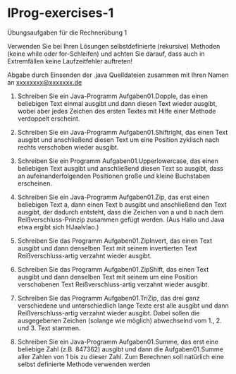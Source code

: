 # IProg-exercises-1
Übungsaufgaben für die Rechnerübung 1

Verwenden Sie bei Ihren Lösungen selbstdefinierte (rekursive) Methoden (keine while oder for-Schleifen) und achten Sie darauf, dass auch in Extremfällen keine Laufzeitfehler auftreten! 

Abgabe durch Einsenden der .java Quelldateien zusammen mit Ihren Namen an xxxxxxxx@xxxxxxx.de



1. Schreiben Sie ein Java-Programm Aufgaben01.Dopple, das einen beliebigen Text einmal ausgibt und dann diesen Text wieder ausgibt, wobei aber jedes Zeichen des ersten Textes mit Hilfe einer Methode verdoppelt erscheint.

2. Schreiben Sie ein Java-Programm Aufgaben01.Shiftright, das einen Text ausgibt und anschließend diesen Text um eine Position zyklisch nach rechts verschoben wieder ausgibt.

3. Schreiben Sie ein Programm Aufgaben01.Upperlowercase, das einen beliebigen Text ausgibt und anschließend diesen Text so ausgibt, dass an aufeinanderfolgenden Positionen große und kleine Buchstaben erscheinen.

4. Schreiben Sie ein Java-Programm Aufgaben01.Zip, das erst einen beliebigen Text a, dann einen Text b ausgibt und anschließend den Text ausgibt, der dadurch entsteht, dass die Zeichen von a und b nach dem Reißverschluss-Prinzip zusammen gefügt werden.  (Aus Hallo und Java etwa ergibt sich HJaalvlao.)

5. Schreiben Sie das Programm Aufgaben01.ZipInvert, das einen Text ausgibt und dann denselben Text mit seinem invertierten Text Reißverschluss-artig verzahnt wieder ausgibt.

6. Schreiben Sie das Programm Aufgaben01.ZipShift, das einen Text ausgibt und dann denselben Text mit seinem um eine Position verschobenen Text Reißverschluss-artig verzahnt wieder ausgibt.

7. Schreiben Sie das Programm Aufgaben01.TriZip, das drei ganz verschiedene und unterschiedlich lange Texte erst alle ausgibt und dann Reißverschluss-artig verzahnt wieder ausgibt. Dabei sollen die ausgegebenen Zeichen (solange wie möglich) abwechselnd vom 1., 2. und 3. Text stammen.

8. Schreiben Sie ein Java-Programm Aufgaben01.Summe, das erst eine beliebige Zahl (z.B. 847362) ausgibt und dann die Aufgaben01.Summe aller Zahlen von 1 bis zu dieser Zahl.  Zum Berechnen soll natürlich eine selbst definierte Methode verwenden werden
